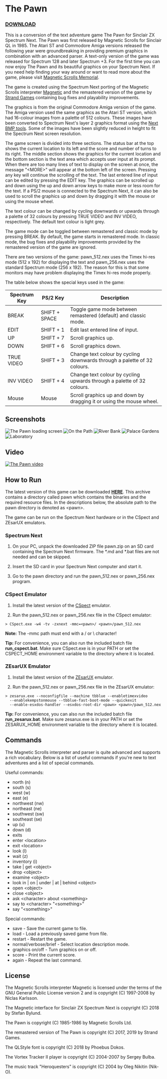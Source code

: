 # The Pawn

### [DOWNLOAD](build/pawn.zip)

This is a conversion of the text adventure game The Pawn for Sinclair ZX Spectrum
Next. The Pawn was first released by Magnetic Scrolls for Sinclair QL in 1985.
The Atari ST and Commodore Amiga versions released the following year were
groundbreaking in providing premium graphics in combination with an advanced
parser. A text-only version of the game was released for Spectrum 128 and later
Spectrum +3. For the first time you can now enjoy The Pawn and its beautiful
graphics on your Spectrum Next. If you need help finding your way around or want
to read more about the game, please visit
[Magnetic Scrolls Memorial](http://msmemorial.if-legends.org/games.htm/pawn.php).

The game is created using the Spectrum Next porting of the Magnetic Scrolls interpreter
[Magnetic](https://gitlab.com/strandgames/brahman/-/tree/master/zxnext_magnetic)
and the remastered version of the game by [Strand Games](https://strandgames.com/)
containing bug fixes and playability improvements.

The graphics is from the original Commodore Amiga version of the game. The
Amiga version used the same graphics as the Atari ST version, which had 16-colour
images from a palette of 512 colours. These images have been converted to Spectrum
Next's layer 2 graphics format using the
[Next BMP tools](https://github.com/stefanbylund/zxnext_bmp_tools). Some of the
images have been slightly reduced in height to fit the Spectrum Next screen
resolution.

The game screen is divided into three sections. The status bar at the top shows
the current location to its left and the score and number of turns to its right.
The middle section shows the graphics for the current location and the bottom
section is the text area which accepts user input at its prompt. When there are
too many lines of text to display on the screen at once, the message "&lt;MORE&gt;"
will appear at the bottom left of the screen. Pressing any key will continue the
scrolling of the text. The last entered line of input can be edited by pressing
the EDIT key. The graphics can be scrolled up and down using the up and down
arrow keys to make more or less room for the text. If a PS/2 mouse is connected
to the Spectrum Next, it can also be used to scroll the graphics up and down by
dragging it with the mouse or using the mouse wheel.

The text colour can be changed by cycling downwards or upwards through a palette
of 32 colours by pressing TRUE VIDEO and INV VIDEO, respectively. The default
text colour is light grey.

The game mode can be toggled between remastered and classic mode by pressing
BREAK. By default, the game starts in remastered mode. In classic mode, the bug
fixes and playability improvements provided by the remastered version of the
game are ignored.

There are two versions of the game: pawn_512.nex uses the Timex hi-res mode
(512 x 192) for displaying the text and pawn_256.nex uses the standard Spectrum
mode (256 x 192). The reason for this is that some monitors may have problem
displaying the Timex hi-res mode properly.

The table below shows the special keys used in the game:

| Spectrum Key |   PS/2 Key    |                               Description                                |
|--------------|---------------|--------------------------------------------------------------------------|
| BREAK        | SHIFT + SPACE | Toggle game mode between remastered (default) and classic mode.          |
| EDIT         | SHIFT + 1     | Edit last entered line of input.                                         |
| UP           | SHIFT + 7     | Scroll graphics up.                                                      |
| DOWN         | SHIFT + 6     | Scroll graphics down.                                                    |
| TRUE VIDEO   | SHIFT + 3     | Change text colour by cycling downwards through a palette of 32 colours. |
| INV VIDEO    | SHIFT + 4     | Change text colour by cycling upwards through a palette of 32 colours.   |
| Mouse        | Mouse         | Scroll graphics up and down by dragging it or using the mouse wheel.     |

## Screenshots

![The Pawn loading screen](images/screenshots/title.png)
![On the Path](images/screenshots/on-the-path.png)
![River Bank](images/screenshots/bank.png)
![Palace Gardens](images/screenshots/palace-gardens.png)
![Laboratory](images/screenshots/laboratory.png)

## Video

[![The Pawn video](images/screenshots/video-title.png)](http://stefanbylund.ownit.nu/files/pawn-video.mp4 "Click to play")

## How to Run

The latest version of this game can be downloaded **[HERE](build/pawn.zip)**.
This archive contains a directory called pawn which contains the binaries and
the required resource files. In the descriptions below, the absolute path to the
pawn directory is denoted as &lt;pawn&gt;.

The game can be run on the Spectrum Next hardware or in the CSpect and ZEsarUX
emulators.

### Spectrum Next

1. On your PC, unpack the downloaded ZIP file pawn.zip on an SD card containing
the Spectrum Next firmware. The *.md and *.bat files are not needed and can be
skipped.

2. Insert the SD card in your Spectrum Next computer and start it.

3. Go to the pawn directory and run the pawn_512.nex or pawn_256.nex program.

### CSpect Emulator

1. Install the latest version of the [CSpect](https://dailly.blogspot.se/) emulator.

2. Run the pawn_512.nex or pawn_256.nex file in the CSpect emulator:

```
> CSpect.exe -w4 -tv -zxnext -mmc=<pawn>/ <pawn>/pawn_512.nex
```

**Note:** The -mmc path must end with a / or \ character!

**Tip:** For convenience, you can also run the included batch file **run_cspect.bat**.
Make sure CSpect.exe is in your PATH or set the CSPECT_HOME environment variable
to the directory where it is located.

### ZEsarUX Emulator

1. Install the latest version of the [ZEsarUX](https://github.com/chernandezba/zesarux)
emulator.

2. Run the pawn_512.nex or pawn_256.nex file in the ZEsarUX emulator:

```
> zesarux.exe --noconfigfile --machine tbblue --enabletimexvideo
  --enablekempstonmouse --tbblue-fast-boot-mode --quickexit
  --enable-esxdos-handler --esxdos-root-dir <pawn> <pawn>/pawn_512.nex
```

**Tip:** For convenience, you can also run the included batch file
**run_zesarux.bat**. Make sure zesarux.exe is in your PATH or set the
ZESARUX_HOME environment variable to the directory where it is located.

## Commands

The Magnetic Scrolls interpreter and parser is quite advanced and supports a
rich vocabulary. Below is a list of useful commands if you're new to text
adventures and a list of special commands.

Useful commands:

* north (n)
* south (s)
* west (w)
* east (e)
* northwest (nw)
* northeast (ne)
* southwest (sw)
* southeast (se)
* up (u)
* down (d)
* exits
* enter &lt;location&gt;
* exit &lt;location&gt;
* look (l)
* wait (z)
* inventory (i)
* take | get &lt;object&gt;
* drop &lt;object&gt;
* examine &lt;object&gt;
* look in | on | under | at | behind &lt;object&gt;
* open &lt;object&gt;
* close &lt;object&gt;
* ask &lt;character&gt; about &lt;something&gt;
* say to &lt;character&gt; "&lt;something&gt;"
* say "&lt;something&gt;"

Special commands:

* save - Save the current game to file.
* load - Load a previously saved game from file.
* restart - Restart the game.
* normal/verbose/brief - Select location description mode.
* graphics on/off - Turn graphics on or off.
* score - Print the current score.
* again - Repeat the last command.

## License

The Magnetic Scrolls interpreter Magnetic is licensed under the terms of the GNU
General Public License version 2 and is copyright (C) 1997-2008 by Niclas Karlsson.

The Magnetic interface for Sinclair ZX Spectrum Next is copyright (C) 2018 by
Stefan Bylund.

The Pawn is copyright (C) 1985-1986 by Magnetic Scrolls Ltd.

The remastered version of The Pawn is copyright (C) 2017, 2019 by Strand Games.

The QLStyle font is copyright (C) 2018 by Phoebus Dokos.

The Vortex Tracker II player is copyright (C) 2004-2007 by Sergey Bulba.

The music track "Heroquesters" is copyright (C) 2004 by Oleg Nikitin (Nik-O).
